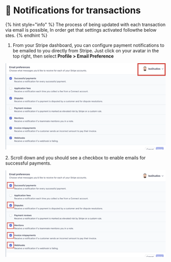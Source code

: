 # 📣 Notifications for transactions

{% hint style="info" %}
The process of being updated with each transaction via email is possible, In order get that settings activated followthe below stes.&#x20;
{% endhint %}

1. From your Stripe dashboard, you can configure payment notifications to be emailed to you directly from Stripe. Just click on your avatar in the top right, then select **Profile > Email Preference**

![](<../.gitbook/assets/Untitled design (1) (8).png>)

2\. Scroll down and you should see a checkbox to enable emails for successful payments.

![](<../.gitbook/assets/Untitled design (2) (4).png>)
